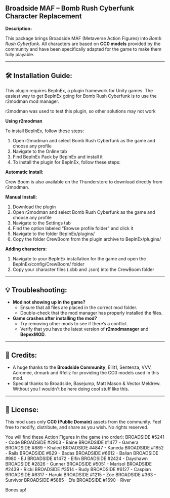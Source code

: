 ## **Broadside MAF – Bomb Rush Cyberfunk Character Replacement**

**Description:**

This package brings Broadside MAF (Metaverse Action Figures) into *Bomb Rush Cyberfunk*. All characters are based on **CC0 models** provided by the community and have been specifically adapted for the game to make them fully playable.

---

## **🛠 Installation Guide:**

This plugin requires BepInEx, a plugin framework for Unity games. The easiest way to get BepInEx going for Bomb Rush Cyberfunk is to use the r2modman mod manager.

r2modman was used to test this plugin, so other solutions may not work

**Using r2modman**

To install BepInEx, follow these steps:

1. Open r2modman and select Bomb Rush Cyberfunk as the game and choose any profile
2. Navigate to the Online tab
3. Find BepInEx Pack by BepInEx and install it
4. To install the plugin for BepInEx, follow these steps:

**Automatic Install:**

Crew Boom is also available on the Thunderstore to download directly from r2modman.

**Manual Install:**
1. Download the plugin
2. Open r2modman and select Bomb Rush Cyberfunk as the game and choose any profile
3. Navigate to the Settings tab
4. Find the option labeled "Browse profile folder" and click it
5. Navigate to the folder BepInEx/plugins/
6. Copy the folder CrewBoom from the plugin archive to BepInEx/plugins/

**Adding characters:**
1. Navigate to your BepInEx installation for the game and open the BepInEx/config/CrewBoom/ folder
2. Copy your character files (.cbb and .json) into the CrewBoom folder

---

## **💡 Troubleshooting:**

- **Mod not showing up in the game?**
  - Ensure that all files are placed in the correct mod folder.
  - Double-check that the mod manager has properly installed the files.
- **Game crashes after installing the mod?**
  - Try removing other mods to see if there’s a conflict.
  - Verify that you have the latest version of **r2modmanager** and **BepexMOD**.

---

## **📢 Credits:**

- A huge thanks to the **Broadside Community**, Ellit1, Sentenza, VVV, Acromee, drmark and Rfeliz for providing the CC0 models used in this mod.
- Special thanks to Broadside, Basejump, Matt Mason & Vector Meldrew. Without you I wouldn't be here doing cool stuff like this.
---

## **📝 License:**

This mod uses only **CC0 (Public Domain)** assets from the community. Feel free to modify, distribute, and share as you wish. No rights reserved.

You will find these Action Figures in the game (no order):
BROADSIDE #5241 - Code
BROADSIDE #2903 - Baine
BROADSIDE #1477 - Gamera
BROADSIDE #889 - Khaled
BROADSIDE #4847 - Kaneda
BROADSIDE #1852 - Rails
BROADSIDE #829 - Badas
BROADSIDE #6612 - Balian
BROADSIDE #980 - EJ
BROADSIDE #1472 - Elfin
BROADSIDE #2424 - Dayshawn
BROADSIDE #2826 - Gunner
BROADSIDE #5051 - Marisol
BROADSIDE #2439 - Ricki
BROADSIDE #3514 - Rudy
BROADSIDE #6127 - Caspian
BROADSIDE #6317 - Haruki
BROADSIDE #1215 - Zoe
BROADSIDE #363 - Survivor
BROADSIDE #5885 - Efe
BROADSIDE #1690 - River

Bones up!


